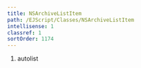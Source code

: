 ```yaml
---
title: NSArchiveListItem
path: /EJScript/Classes/NSArchiveListItem
intellisense: 1
classref: 1
sortOrder: 1174
---
```







1. autolist

